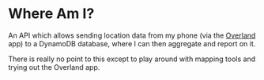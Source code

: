 # Where Am I?

An API which allows sending location data from my phone (via the [Overland](https://overland.p3k.io) app) to a DynamoDB database, where I can then aggregate and report on it.

There is really no point to this except to play around with mapping tools and trying out the Overland app.